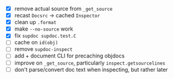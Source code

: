 - [x] remove actual source from `_get_source`
- [x] recast `Docsrc` → cached `Inspector`
- [x] clean up `.format`
- [x] make `--no-source` work
- [x] fix `supdoc supdoc.test.C`
- [ ] cache on `id(obj)`
- [ ] remove `supdoc-inspect`
- [ ] add + document CLI for precaching objdocs
- [ ] improve on `_get_source`, particularly `inspect.getsourcelines`
- [ ] don't parse/convert doc text when inspecting, but rather later
